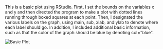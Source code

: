 This is a basic plot using RStudio. First, I set the bounds on the variables x and y and then directed the program to make a plot with dotted lines running through boxed squares at each point. Then, I designated the various labels on the graph, using main, sub, xlab, and ylab to denote where each label should go. In addition, I included additional basic information, such as that the color of the graph should be blue by denoting col="blue".

![Basic Plot](https://skylerseets.github.io/projects-and-exercises/basic-plot-screenshot.PNG)
